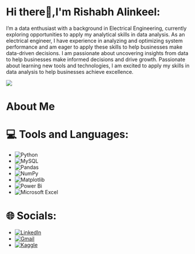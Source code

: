 # Hi there💫,I'm Rishabh Alinkeel:
I’m a data enthusiast with a background in Electrical Engineering, currently exploring opportunities to apply my analytical skills in data analysis. As an electrical engineer, I have experience in analyzing and optimizing system performance and am eager to apply these skills to help businesses make data-driven decisions. I am passionate about uncovering insights from data to help businesses make informed decisions and drive growth. Passionate about learning new tools and technologies, I am excited to apply my skills in data analysis to help businesses achieve excellence.

[![](https://visitcount.itsvg.in/api?id=rishabhaalingil&icon=0&color=0)](https://visitcount.itsvg.in)

# About Me


# 💻 Tools and Languages:
-  ![Python](https://img.shields.io/badge/python-3670A0?style=for-the-badge&logo=python&logoColor=ffdd54) 
-  ![MySQL](https://img.shields.io/badge/mysql-4479A1.svg?style=for-the-badge&logo=mysql&logoColor=white)   
-  ![Pandas](https://img.shields.io/badge/pandas-%23150458.svg?style=for-the-badge&logo=pandas&logoColor=white)   
-  ![NumPy](https://img.shields.io/badge/numpy-%23013243.svg?style=for-the-badge&logo=numpy&logoColor=white)   
-  ![Matplotlib](https://img.shields.io/badge/Matplotlib-%23ffffff.svg?style=for-the-badge&logo=Matplotlib&logoColor=white)   
-  ![Power Bi](https://img.shields.io/badge/power_bi-F2C811?style=for-the-badge&logo=powerbi&logoColor=black)
-  ![Microsoft Excel](https://img.shields.io/badge/Microsoft_Excel-217346?style=for-the-badge&logo=microsoft-excel&logoColor=white)



# 🌐 Socials:
-   [![LinkedIn](https://img.shields.io/badge/LinkedIn-%230077B5.svg?logo=linkedin&logoColor=white)](https://linkedin.com/in/rishabh-alinkeel-678b23287/)
-   [![Gmail](https://img.shields.io/badge/Gmail-D14836?style=for-the-badge&logo=gmail&logoColor=white)](aalingilrishabh@gmail.com)
-   [![Kaggle](https://img.shields.io/badge/Kaggle-20BEFF?style=for-the-badge&logo=Kaggle&logoColor=white)](https://www.kaggle.com/rishabhalinkeel)

<!-- Proudly created with GPRM ( https://gprm.itsvg.in ) -->



